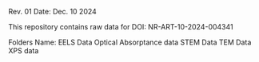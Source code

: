 Rev. 01
Date: Dec. 10 2024

This repository contains raw data for DOI: NR-ART-10-2024-004341

Folders Name:
EELS Data
Optical Absorptance data
STEM Data
TEM Data
XPS data



